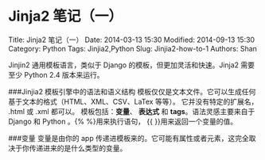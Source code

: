 # Jinja2 笔记（一）
Title: Jinja2 笔记（一）
Date: 2014-03-13 15:30
Modified: 2014-09-13 15:30
Category: Python
Tags: Jinjia2,Python
Slug: Jinjia2-how-to-1
Authors: Shan


Jinjin2 通用模板语言，类似于 Django 的模板，但更加灵活和快速。Jinja2 需要至少 Python 2.4 版本来运行。

###Jinjia2 模板引擎中的语法和语义结构
模板仅仅是文本文件。它可以生成任何基于文本的格式（HTML、XML、CSV、LaTex 等等）。 它并没有特定的扩展名， .html 或 .xml 都可以。
模板包括：**变量**、 **表达式** 和 **tags**。语法灵感主要来自于 Django 和 Python 。{% %}用来执行语句， {{ }}用来返回一个变量的值。

###变量
变量是由你的 app 传递进模板来的。它可能有属性或者元素，这完全取决于你传递进来的是什么类型的变量。

